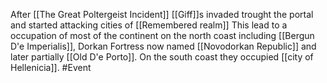 After [[The Great Poltergeist Incident]]
[[Giff]]s invaded trought the portal and started attacking cities of [[Remembered realm]] This lead to a occupation of most of the continent on the north coast including [[Bergun D'e Imperialis]], Dorkan Fortress now named [[Novodorkan Republic]] and later partially [[Old D'e Porto]].
On the south coast they occupied [[city of Hellenicia]].
#Event 